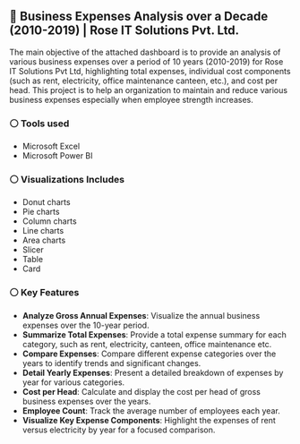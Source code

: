 
## 🔳 Business Expenses Analysis over a Decade (2010-2019) | Rose IT Solutions Pvt. Ltd.

The main objective of the attached dashboard is to provide an analysis of various business expenses over a period of 10 years (2010-2019) for Rose IT Solutions Pvt Ltd, highlighting total expenses, individual cost components (such as rent, electricity, office maintenance canteen, etc.), and cost per head. This project is to help an organization to maintain and reduce various business expenses especially when employee strength increases.

### ⚪ Tools used

- Microsoft Excel
- Microsoft Power BI

### ⚪ Visualizations Includes

- Donut charts
- Pie charts
- Column charts
- Line charts
- Area charts
- Slicer
- Table
- Card

### ⚪ Key Features

- **Analyze Gross Annual Expenses**: Visualize the annual business expenses over the 10-year period.
- **Summarize Total Expenses**: Provide a total expense summary for each category, such as rent, electricity, canteen, office maintenance etc.
- **Compare Expenses**: Compare different expense categories over the years to identify trends and significant changes.
- **Detail Yearly Expenses**: Present a detailed breakdown of expenses by year for various categories.
- **Cost per Head**: Calculate and display the cost per head of gross business expenses over the years.
- **Employee Count**: Track the average number of employees each year.
- **Visualize Key Expense Components**: Highlight the expenses of rent versus electricity by year for a focused comparison.
